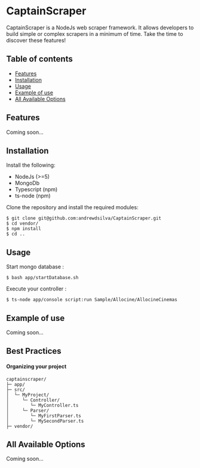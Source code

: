 CaptainScraper
==============

CaptainScraper is a NodeJs web scraper framework. It allows developers to build simple or complex scrapers in a minimum of time. Take the time to discover these features!

## Table of contents

- [Features](#features)
- [Installation](#installation)
- [Usage](#usage)
- [Example of use](#example-of-use)
- [All Available Options](#all-available-options)

## Features

Coming soon...

## Installation

Install the following:

- NodeJs (>=5)
- MongoDb
- Typescript (npm)
- ts-node (npm)

Clone the repository and install the required modules:

    $ git clone git@github.com:andrewdsilva/CaptainScraper.git
    $ cd vendor/
    $ npm install
    $ cd ..

## Usage

Start mongo database :

    $ bash app/startDatabase.sh

Execute your controller :

    $ ts-node app/console script:run Sample/Allocine/AllocineCinemas

## Example of use

Coming soon...

## Best Practices

#### Organizing your project

    captainscraper/
    ├─ app/
    ├─ src/
    │  └─ MyProject/
    │     └─ Controller/
    │        └─ MyController.ts
    │     └─ Parser/
    │        └─ MyFirstParser.ts
    │        └─ MySecondParser.ts
    ├─ vendor/

## All Available Options

Coming soon...